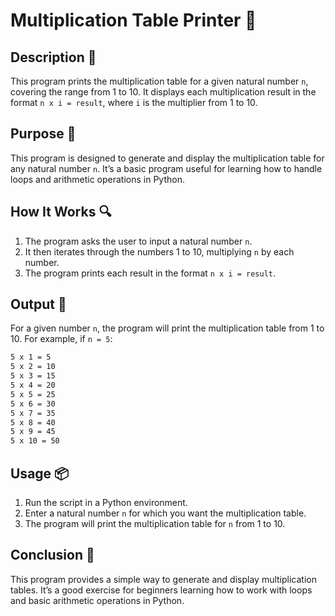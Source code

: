 # Multiplication Table Printer 🧮

## Description 📝

This program prints the multiplication table for a given natural number `n`, covering the range from 1 to 10.
It displays each multiplication result in the format `n x i = result`, where `i` is the multiplier from 1 to 10.

## Purpose 🎯

This program is designed to generate and display the multiplication table for any natural number `n`.
It’s a basic program useful for learning how to handle loops and arithmetic operations in Python.

## How It Works 🔍

1. The program asks the user to input a natural number `n`.
2. It then iterates through the numbers 1 to 10, multiplying `n` by each number.
3. The program prints each result in the format `n x i = result`.

## Output 📜

For a given number `n`, the program will print the multiplication table from 1 to 10. For example, if `n = 5`:

```bash
5 x 1 = 5
5 x 2 = 10
5 x 3 = 15
5 x 4 = 20
5 x 5 = 25
5 x 6 = 30
5 x 7 = 35
5 x 8 = 40
5 x 9 = 45
5 x 10 = 50
```

## Usage 📦

1. Run the script in a Python environment.
2. Enter a natural number `n` for which you want the multiplication table.
3. The program will print the multiplication table for `n` from 1 to 10.

## Conclusion 🚀

This program provides a simple way to generate and display multiplication tables.
It’s a good exercise for beginners learning how to work with loops and basic arithmetic operations in Python.
